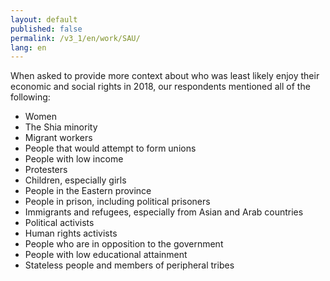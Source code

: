 ```yaml
---
layout: default
published: false
permalink: /v3_1/en/work/SAU/
lang: en
---
```


When asked to provide more context about who was least likely enjoy their economic and social rights in 2018, our respondents mentioned all of the following:
-	Women
-	The Shia minority
-	Migrant workers
-	People that would attempt to form unions
-	People with low income
-	Protesters
-	Children, especially girls
-	People in the Eastern province
-	People in prison, including political prisoners
-	Immigrants and refugees, especially from Asian and Arab countries
-	Political activists
-	Human rights activists
-	People who are in opposition to the government
-	People with low educational attainment
-	Stateless people and members of peripheral tribes

